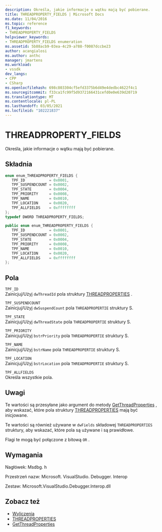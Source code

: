 ```yaml
---
description: Określa, jakie informacje o wątku mają być pobierane.
title: THREADPROPERTY_FIELDS | Microsoft Docs
ms.date: 11/04/2016
ms.topic: reference
f1_keywords:
- THREADPROPERTY_FIELDS
helpviewer_keywords:
- THREADPROPERTY_FIELDS enumeration
ms.assetid: 5b88acb9-03ea-4c29-a788-f0087dccbe23
author: acangialosi
ms.author: anthc
manager: jmartens
ms.workload:
- vssdk
dev_langs:
- CPP
- CSharp
ms.openlocfilehash: 698c803304cf5efd3375b6d49e4dedbc4622f4c1
ms.sourcegitcommit: f33ca1fc99f5d9372166431cefd0e0e639d20719
ms.translationtype: MT
ms.contentlocale: pl-PL
ms.lasthandoff: 03/05/2021
ms.locfileid: "102221837"
---
```

# <a name="threadproperty_fields"></a>THREADPROPERTY_FIELDS
Określa, jakie informacje o wątku mają być pobierane.

## <a name="syntax"></a>Składnia

```cpp
enum enum_THREADPROPERTY_FIELDS { 
   TPF_ID           = 0x0001,
   TPF_SUSPENDCOUNT = 0x0002,
   TPF_STATE        = 0x0004,
   TPF_PRIORITY     = 0x0008,
   TPF_NAME         = 0x0010,
   TPF_LOCATION     = 0x0020,
   TPF_ALLFIELDS    = 0xffffffff
};
typedef DWORD THREADPROPERTY_FIELDS;
```

```csharp
public enum enum_THREADPROPERTY_FIELDS { 
   TPF_ID           = 0x0001,
   TPF_SUSPENDCOUNT = 0x0002,
   TPF_STATE        = 0x0004,
   TPF_PRIORITY     = 0x0008,
   TPF_NAME         = 0x0010,
   TPF_LOCATION     = 0x0020,
   TPF_ALLFIELDS    = 0xffffffff
};
```

## <a name="fields"></a>Pola
 `TPF_ID`\
 Zainicjuj/Użyj `dwThreadId` pola struktury [THREADPROPERTIES](../../../extensibility/debugger/reference/threadproperties.md) .

 `TPF_SUSPENDCOUNT`\
 Zainicjuj/Użyj `dwSuspendCount` pola `THREADPROPERTIE` struktury S.

 `TPF_STATE`\
 Zainicjuj/Użyj `dwThreadState` pola `THREADPROPERTIE` struktury S.

 `TPF_PRIORITY`\
 Zainicjuj/Użyj `bstrPriority` pola `THREADPROPERTIE` struktury S.

 `TPF_NAME`\
 Zainicjuj/Użyj `bstrName` pola `THREADPROPERTIE` struktury S.

 `TPF_LOCATION`\
 Zainicjuj/Użyj `bstrLocation` pola `THREADPROPERTIE` struktury S.

 `TPF_ALLFIELDS`\
 Określa wszystkie pola.

## <a name="remarks"></a>Uwagi
 Te wartości są przesyłane jako argument do metody [GetThreadProperties](../../../extensibility/debugger/reference/idebugthread2-getthreadproperties.md) , aby wskazać, które pola struktury [THREADPROPERTIES](../../../extensibility/debugger/reference/threadproperties.md) mają być inicjowane.

 Te wartości są również używane w `dwFields` składowej `THREADPROPERTIES` struktury, aby wskazać, które pola są używane i są prawidłowe.

 Flagi te mogą być połączone z bitową `OR` .

## <a name="requirements"></a>Wymagania
 Nagłówek: Msdbg. h

 Przestrzeń nazw: Microsoft. VisualStudio. Debugger. Interop

 Zestaw: Microsoft.VisualStudio.Debugger.Interop.dll

## <a name="see-also"></a>Zobacz też
- [Wyliczenia](../../../extensibility/debugger/reference/enumerations-visual-studio-debugging.md)
- [THREADPROPERTIES](../../../extensibility/debugger/reference/threadproperties.md)
- [GetThreadProperties](../../../extensibility/debugger/reference/idebugthread2-getthreadproperties.md)
